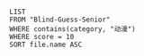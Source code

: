 

```dataview
LIST
FROM "Blind-Guess-Senior"
WHERE contains(category, "动漫")
WHERE score = 10
SORT file.name ASC
```

# 
